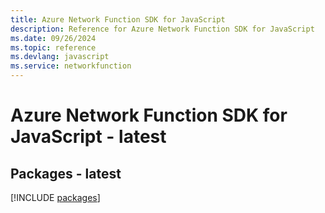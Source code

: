 ```yaml
---
title: Azure Network Function SDK for JavaScript
description: Reference for Azure Network Function SDK for JavaScript
ms.date: 09/26/2024
ms.topic: reference
ms.devlang: javascript
ms.service: networkfunction
---
```

# Azure Network Function SDK for JavaScript - latest
## Packages - latest
[!INCLUDE [packages](network-function-index.md)]